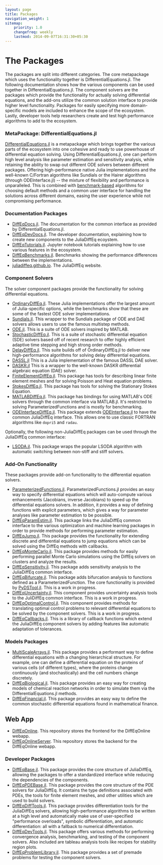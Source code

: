 ```yaml
---
layout: page
title: Packages
navigation_weight: 1
sitemap:
    priority: 1.0
    changefreq: weekly
    lastmod: 2014-09-07T16:31:30+05:30
---
```


# The Packages

The packages are split into different categories. The core metapackage which uses
the functionality together is DifferentialEquations.jl. The following documentation
shows how the various components can be used together in DifferentialEquations.jl.
The component solvers are the packages which provide the functionality for actually
solving differential equations, and the add-ons utilize the common solution interface
to provide higher level functionality. Packages for easily specifying
more domain-specific models are included to enhance the scope of the ecosystem.
Lastly, developer tools help researchers create and test high performance algorithms
to add to the ecosystem.

### MetaPackage: DifferentialEquations.jl

[DifferentialEquations.jl](https://github.com/JuliaDiffEq/DifferentialEquations.jl)
is a metapackage which brings together the various parts
of the ecosystem into one cohesive and ready to use powerhouse of differential
equation solving. Using DifferentialEquations.jl, one can perform high level
analysis like parameter estimation and sensitivity analysis, while retaining the
ability to swap out different ODE solvers between different packages.
Offering high-performance native Julia implementations and the well-known
C/Fortran algorithms like Sundials or the Hairer algorithms (through ODEInterface.jl) --
the mixture of flexibility and performance is unparalleled. This is combined with
[benchmark-based](https://github.com/JuliaDiffEq/DiffEqBenchmarks.jl) algorithms
for choosing default methods and a common user interface for handling the solutions
across different domains, easing the user experience while not compromising performance.

### Documentation Packages

- [DiffEqDocs.jl](http://docs.juliadiffeq.org/latest/). The documentation
  for the common interface as provided by DifferentialEquations.jl.
- [DiffEqDevDocs.jl](http://devdocs.juliadiffeq.org/latest/). The
  developer documentation, explaining how to create new components to the JuliaDiffEq ecoystem.
- [DiffEqTutorials.jl](https://github.com/JuliaDiffEq/DiffEqTutorials.jl). Jupyter
  notebook tutorials explaining how to use various features in the ecosystem.
- [DiffEqBenchmarks.jl](https://github.com/JuliaDiffEq/DiffEqBenchmarks.jl). Benchmarks
  showing the performance differences between the implementations.
- [juliadiffeq.github.io](https://github.com/JuliaDiffEq/juliadiffeq.github.com).
  The JuliaDiffEq website.

### Component Solvers

The solver component packages provide the functionality for solving
differential equations.

- [OrdinaryDiffEq.jl](https://github.com/JuliaDiffEq/OrdinaryDiffEq.jl).
  These Julia implementations offer the largest amount of Julia-specific options,
  while the benchmarks show that these are some of the fastest ODE solver implementations.
- [Sundials.jl](https://github.com/JuliaDiffEq/Sundials.jl). This wrapper to the
  Sundials package of ODE and DAE solvers allows users to use the famous multistep methods.
- [ODE.jl](https://github.com/JuliaDiffEq/ODE.jl). This is a suite of ODE solvers
  inspired by MATLAB.
- [StochasticDiffEq.jl](https://github.com/JuliaDiffEq/StochasticDiffEq.jl). This
  is a suite of stochastic differential equation (SDE) solvers based off of recent
  research to offer highly efficient adaptive time stepping and high strong order methods.
- [DelayDiffEq.jl](https://github.com/JuliaDiffEq/DelayDiffEq.jl). This suite
  builds off of OrdinaryDiffEq.jl to deliver new high-performance algorithms
  for solving delay differential equations.
- [DASSL.jl](https://github.com/JuliaDiffEq/DASSL.jl) This is a Julia
  implementation of the famous DASSL DAE solver.
- [DASKR.jl](https://github.com/JuliaDiffEq/DASKR.jl) This is a wrapper to the
  well-known DASKR differential algebraic equation (DAE) solver.
- [FiniteElementDiffEq.jl](https://github.com/JuliaDiffEq/FiniteElementDiffEq.jl).
  This package has tools for describing linear finite element meshes and for solving
  Poisson and Heat equation problems.
- [StokesDiffEq.jl](https://github.com/JuliaDiffEq/StokesDiffEq.jl). This package
  has tools for solving the Stationary Stokes Equation.
- [MATLABDiffEq.jl](https://github.com/JuliaDiffEq/MATLABDiffEq.jl). This package has
  bindings for using MATLAB's ODE solvers through the common interface via MATLAB.jl.
  It's restricted to solving ParameterizedFunctions and is mostly for benchmarking.
- [ODEInterfaceDiffEq.jl](https://github.com/JuliaDiffEq/ODEInterfaceDiffEq). This
  package extends [ODEInterface.jl](https://github.com/luchr/ODEInterface.jl)
  to have the common JuliaDiffEq interface. This allows one to use classic
  FORTRAN algorithms like `dopri5` and `radau`.

Optionally, the following non-JuliaDiffEq packages can be used through the
JuliaDiffEq common interface:

- [LSODA.jl](https://github.com/rveltz/LSODA.jl). This package wraps the popular
  LSODA algorithm with automatic switching between non-stiff and stiff solvers.

### Add-On Functionality

These packages provide add-on functionality to the differential equation solvers.

- [ParameterizedFunctions.jl](https://github.com/JuliaDiffEq/ParameterizedFunctions.jl).
  ParameterizedFunctions.jl provides an easy way to specify differential equations
  which will auto-compute various enhancements (Jacobians, inverse Jacobians) to
  speed up the differential equations solvers. In addition, it provides a way of
  defining functions with explicit parameters, which gives a way for parameter
  analyses like parameter estimation to be possible.
- [DiffEqParamEstim.jl](https://github.com/JuliaDiffEq/DiffEqParamEstim.jl).
  This package links the JuliaDiffEq common interface to the various optimization
  and machine learning packages in order to provide methods for performing
  parameter estimation.
- [DiffEqJump.jl](https://github.com/JuliaDiffEq/DiffEqJump.jl). This package
  provides the functionality for extending discrete and differential equations
  to jump equations which can be solved using the DiffEq methods with callbacks.
- [DiffEqMonteCarlo.jl](https://github.com/JuliaDiffEq/DiffEqMonteCarlo.jl).
  This package provides methods for easily performing parallel Monte Carlo simulations
  using the DiffEq solvers on clusters and analyze the results.
- [DiffEqSensitivity.jl](https://github.com/JuliaDiffEq/DiffEqSensitivity.jl).
  This package adds sensitivity analysis to the JuliaDiffEq common interface.
- [DiffEqBifurcate.jl](https://github.com/JuliaDiffEq/DiffEqBifurcate.jl). This
  package adds bifurcation analysis to functions defined as a ParameterizedFunction.
  The core functionality is provided by [PyDSTool.jl](https://github.com/JuliaDiffEq/PyDSTool.jl).
  This is a work in progress.
- [DiffEqUncertainty.jl](https://github.com/JuliaDiffEq/DiffEqUncertainty.jl).
  This component provides uncertainty analysis tools to the JuliDiffEq common interface.
  This is a work in progress.
- [DiffEqOptimalControl.jl](https://github.com/JuliaDiffEq/DiffEqOptimalControl.jl).
  This component provides methods for translating optimal control problems to
  relevant differential equations to be solved by the component solvers. This
  is a work in progress.
- [DiffEqCallbacks.jl](https://github.com/JuliaDiffEq/DiffEqCallbacks.jl). This
  is a library of callback functions which extend the JuliaDiffEq component solvers
  by adding features like automatic adaptation of tolerances.

### Models Packages

- [MultiScaleArrays.jl](https://github.com/JuliaDiffEq/MultiScaleArrays.jl). This
  package provides a performant way to define differential equations with a
  changing hierarchical structure. For example, one can define a differential equation
  on the proteins of various cells (of different types), where the proteins change
  continuously (and stochastically) and the cell numbers change discretely.
- [DiffEqBiological.jl](https://github.com/JuliaDiffEq/DiffEqBiological.jl). This
  package provides an easy way for creating models of chemical reaction networks
  in order to simulate them via the DifferentialEquations.jl methods.
- [DiffEqFinancial.jl](https://github.com/JuliaDiffEq/DiffEqFinancial.jl). This
  package provides an easy way to define the common stochastic differential equations
  found in mathematical finance.

## Web App

- [DiffEqOnline](https://github.com/JuliaDiffEq/DiffEqOnline). This repository
  stores the frontend for the DiffEqOnline webapp.
- [DiffEqOnlineServer](https://github.com/JuliaDiffEq/DiffEqOnlineServer). This
  repository stores the backend for the DiffEqOnline webapp.

### Developer Packages

- [DiffEqBase.jl](https://github.com/JuliaDiffEq/DiffEqBase.jl). This package provides
  the core structure of JuliaDiffEq, allowing the packages to offer a standardized
  interface while reducing the dependencies of the components.
- [DiffEqPDEBase.jl](https://github.com/JuliaDiffEq/DiffEqBase.jl). This package provides
  the core structure of the PDE solvers for JuliaDiffEq. It contains the type
  definitions associated with PDEs, the tools for finite element meshes, and
  other utilities which are used to build solvers.
- [DiffEqDiffTools.jl](https://github.com/JuliaDiffEq/DiffEqDiffTools.jl). This
  package provides differentiation tools for the JuliaDiffEq solvers, allowing
  high-performance algorithms to be written at a high level and automatically
  make use of user-specified "performance overloads", symbolic differentiation,
  and automatic differentiation: all with a fallback to numerical differentiation.
- [DiffEqDevTools.jl](https://github.com/JuliaDiffEq/DiffEqDevTools.jl). This package
  offers various methods for performing convergence analysis, benchmarking, and
  testing of the component solvers. Also included are tableau analysis tools like
  recipes for stability region plots.
- [DiffEqProblemLibrary.jl](https://github.com/JuliaDiffEq/DiffEqProblemLibrary.jl).
  This package provides a set of premade problems for testing the component solvers.
